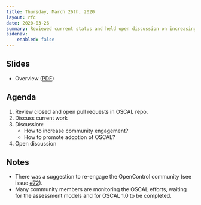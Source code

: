 ```yaml
---
title: Thursday, March 26th, 2020
layout: rfc
date: 2020-03-26
summary: Reviewed current status and held open discussion on increasing community participation.
sidenav:
    enabled: false
---
```


## Slides

- Overview ([PDF](../slides-2020-03-26.pdf))

## Agenda

1. Review closed and open pull requests in OSCAL repo.
1. Discuss current work
1. Discussion:
    - How to increase community engagement?
    - How to promote adoption of OSCAL?
1. Open discussion

## Notes

- There was a suggestion to re-engage the OpenControl community (see issue [#72](https://github.com/usnistgov/OSCAL/issues/72)).
- Many community members are monitoring the OSCAL efforts, waiting for the assessment models and for OSCAL 1.0 to be completed.
